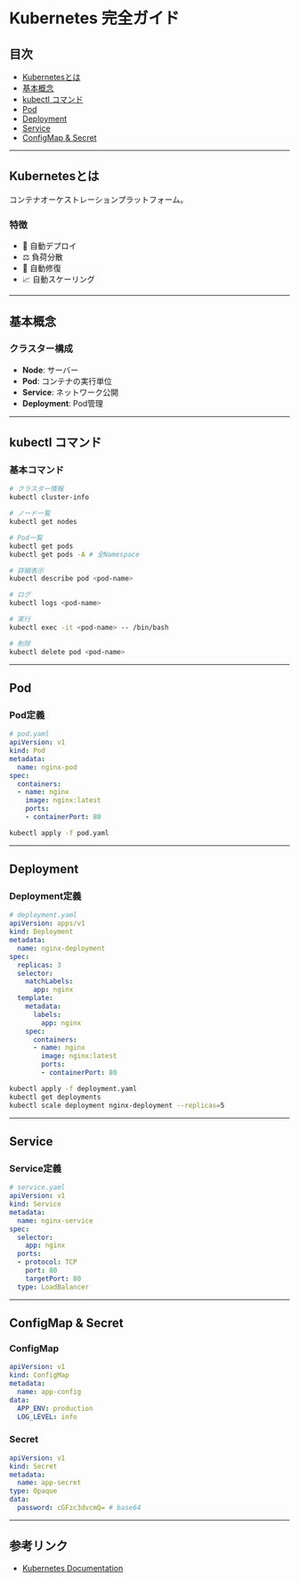 # Kubernetes 完全ガイド

## 目次
- [Kubernetesとは](#kubernetesとは)
- [基本概念](#基本概念)
- [kubectl コマンド](#kubectlコマンド)
- [Pod](#pod)
- [Deployment](#deployment)
- [Service](#service)
- [ConfigMap & Secret](#configmap--secret)

---

## Kubernetesとは

コンテナオーケストレーションプラットフォーム。

### 特徴
- 🚀 自動デプロイ
- ⚖️ 負荷分散
- 🔄 自動修復
- 📈 自動スケーリング

---

## 基本概念

### クラスター構成
- **Node**: サーバー
- **Pod**: コンテナの実行単位
- **Service**: ネットワーク公開
- **Deployment**: Pod管理

---

## kubectl コマンド

### 基本コマンド

```bash
# クラスター情報
kubectl cluster-info

# ノード一覧
kubectl get nodes

# Pod一覧
kubectl get pods
kubectl get pods -A # 全Namespace

# 詳細表示
kubectl describe pod <pod-name>

# ログ
kubectl logs <pod-name>

# 実行
kubectl exec -it <pod-name> -- /bin/bash

# 削除
kubectl delete pod <pod-name>
```

---

## Pod

### Pod定義

```yaml
# pod.yaml
apiVersion: v1
kind: Pod
metadata:
  name: nginx-pod
spec:
  containers:
  - name: nginx
    image: nginx:latest
    ports:
    - containerPort: 80
```

```bash
kubectl apply -f pod.yaml
```

---

## Deployment

### Deployment定義

```yaml
# deployment.yaml
apiVersion: apps/v1
kind: Deployment
metadata:
  name: nginx-deployment
spec:
  replicas: 3
  selector:
    matchLabels:
      app: nginx
  template:
    metadata:
      labels:
        app: nginx
    spec:
      containers:
      - name: nginx
        image: nginx:latest
        ports:
        - containerPort: 80
```

```bash
kubectl apply -f deployment.yaml
kubectl get deployments
kubectl scale deployment nginx-deployment --replicas=5
```

---

## Service

### Service定義

```yaml
# service.yaml
apiVersion: v1
kind: Service
metadata:
  name: nginx-service
spec:
  selector:
    app: nginx
  ports:
  - protocol: TCP
    port: 80
    targetPort: 80
  type: LoadBalancer
```

---

## ConfigMap & Secret

### ConfigMap

```yaml
apiVersion: v1
kind: ConfigMap
metadata:
  name: app-config
data:
  APP_ENV: production
  LOG_LEVEL: info
```

### Secret

```yaml
apiVersion: v1
kind: Secret
metadata:
  name: app-secret
type: Opaque
data:
  password: cGFzc3dvcmQ= # base64
```

---

## 参考リンク

- [Kubernetes Documentation](https://kubernetes.io/docs/)
